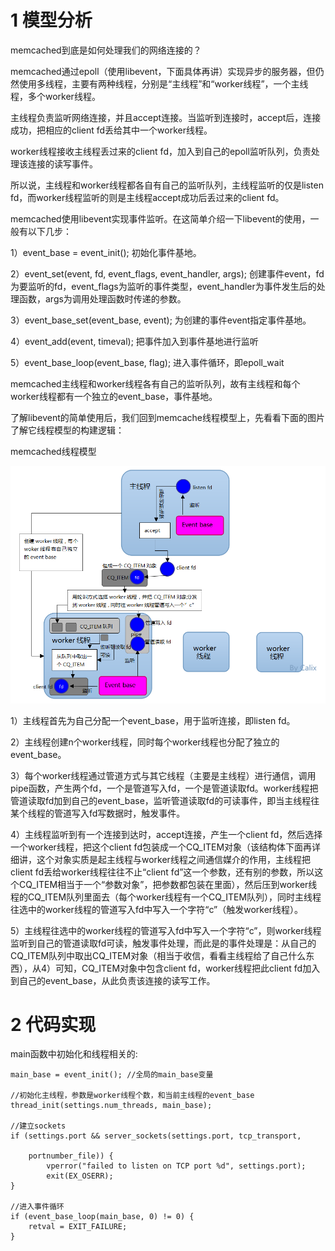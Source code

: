 # 1 模型分析

memcached到底是如何处理我们的网络连接的？

memcached通过epoll（使用libevent，下面具体再讲）实现异步的服务器，但仍然使用多线程，主要有两种线程，分别是“主线程”和“worker线程”，一个主线程，多个worker线程。

主线程负责监听网络连接，并且accept连接。当监听到连接时，accept后，连接成功，把相应的client fd丢给其中一个worker线程。

worker线程接收主线程丢过来的client fd，加入到自己的epoll监听队列，负责处理该连接的读写事件。

所以说，主线程和worker线程都各自有自己的监听队列，主线程监听的仅是listen fd，而worker线程监听的则是主线程accept成功后丢过来的client fd。

memcached使用libevent实现事件监听。在这简单介绍一下libevent的使用，一般有以下几步：

1）event_base = event_init(); 初始化事件基地。

2）event_set(event, fd, event_flags, event_handler, args); 创建事件event，fd为要监听的fd，event_flags为监听的事件类型，event_handler为事件发生后的处理函数，args为调用处理函数时传递的参数。

3）event_base_set(event_base, event); 为创建的事件event指定事件基地。

4）event_add(event, timeval); 把事件加入到事件基地进行监听

5）event_base_loop(event_base, flag); 进入事件循环，即epoll_wait

memcached主线程和worker线程各有自己的监听队列，故有主线程和每个worker线程都有一个独立的event_base，事件基地。

了解libevent的简单使用后，我们回到memcache线程模型上，先看看下面的图片了解它线程模型的构建逻辑：

memcached线程模型

![config](./images/1.png)

1）主线程首先为自己分配一个event_base，用于监听连接，即listen fd。

2）主线程创建n个worker线程，同时每个worker线程也分配了独立的event_base。

3）每个worker线程通过管道方式与其它线程（主要是主线程）进行通信，调用pipe函数，产生两个fd，一个是管道写入fd，一个是管道读取fd。worker线程把管道读取fd加到自己的event_base，监听管道读取fd的可读事件，即当主线程往某个线程的管道写入fd写数据时，触发事件。

4）主线程监听到有一个连接到达时，accept连接，产生一个client fd，然后选择一个worker线程，把这个client fd包装成一个CQ_ITEM对象（该结构体下面再详细讲，这个对象实质是起主线程与worker线程之间通信媒介的作用，主线程把client fd丢给worker线程往往不止“client fd”这一个参数，还有别的参数，所以这个CQ_ITEM相当于一个“参数对象”，把参数都包装在里面），然后压到worker线程的CQ_ITEM队列里面去（每个worker线程有一个CQ_ITEM队列），同时主线程往选中的worker线程的管道写入fd中写入一个字符“c”（触发worker线程）。

5）主线程往选中的worker线程的管道写入fd中写入一个字符“c”，则worker线程监听到自己的管道读取fd可读，触发事件处理，而此是的事件处理是：从自己的CQ_ITEM队列中取出CQ_ITEM对象（相当于收信，看看主线程给了自己什么东西），从4）可知，CQ_ITEM对象中包含client fd，worker线程把此client fd加入到自己的event_base，从此负责该连接的读写工作。

# 2 代码实现

main函数中初始化和线程相关的:

```
main_base = event_init(); //全局的main_base变量

//初始化主线程，参数是worker线程个数，和当前主线程的event_base
thread_init(settings.num_threads, main_base);
 
//建立sockets
if (settings.port && server_sockets(settings.port, tcp_transport,
 
    portnumber_file)) {
        vperror("failed to listen on TCP port %d", settings.port);
        exit(EX_OSERR);
}

//进入事件循环
if (event_base_loop(main_base, 0) != 0) {
    retval = EXIT_FAILURE;
}
```

